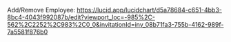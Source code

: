 Add/Remove Employee: https://lucid.app/lucidchart/d5a78684-c651-4bb3-8bc4-4043f992087b/edit?viewport_loc=-985%2C-562%2C2252%2C983%2C0_0&invitationId=inv_08b71fa3-755b-4162-989f-7a5581f876b0
